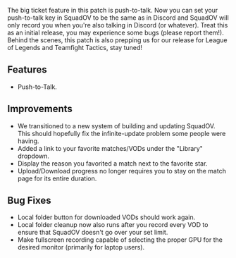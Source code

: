The big ticket feature in this patch is push-to-talk.
Now you can set your push-to-talk key in SquadOV to be the same as in Discord and SquadOV will only record you when you're also talking in Discord (or whatever).
Treat this as an initial release, you may experience some bugs (please report them!).
Behind the scenes, this patch is also prepping us for our release for League of Legends and Teamfight Tactics, stay tuned!

## Features
* Push-to-Talk.

## Improvements
* We transitioned to a new system of building and updating SquadOV. This should hopefully fix the infinite-update problem some people were having.
* Added a link to your favorite matches/VODs under the "Library" dropdown.
* Display the reason you favorited a match next to the favorite star.
* Upload/Download progress no longer requires you to stay on the match page for its entire duration.

## Bug Fixes
* Local folder button for downloaded VODs should work again.
* Local folder cleanup now also runs after you record every VOD to ensure that SquadOV doesn't go over your set limit.
* Make fullscreen recording capable of selecting the proper GPU for the desired monitor (primarily for laptop users).